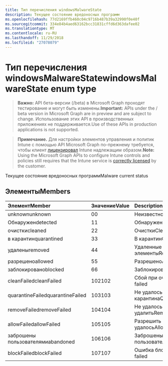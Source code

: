 ```yaml
---
title: Тип перечисления windowsMalwareState
description: Текущее состояние вредоносных программ
ms.openlocfilehash: 77d2169ffb460c04c9716b487b39a32990f0e40f
ms.sourcegitcommit: 334e84b4aed63162bcc31831cffd6d363dafee02
ms.translationtype: MT
ms.contentlocale: ru-RU
ms.lasthandoff: 11/29/2018
ms.locfileid: "27078079"
---
```

# <a name="windowsmalwarestate-enum-type"></a><span data-ttu-id="6e779-103">Тип перечисления windowsMalwareState</span><span class="sxs-lookup"><span data-stu-id="6e779-103">windowsMalwareState enum type</span></span>

> <span data-ttu-id="6e779-104">**Важно:** API бета-версии (/beta) в Microsoft Graph проходят тестирование и могут быть изменены.</span><span class="sxs-lookup"><span data-stu-id="6e779-104">**Important:** APIs under the / beta version in Microsoft Graph are in preview and are subject to change.</span></span> <span data-ttu-id="6e779-105">Использование этих API в производственных приложениях не поддерживается.</span><span class="sxs-lookup"><span data-stu-id="6e779-105">Use of these APIs in production applications is not supported.</span></span>

> <span data-ttu-id="6e779-106">**Примечание.** Для настройки элементов управления и политик Intune с помощью API Microsoft Graph по-прежнему требуется, чтобы клиент [лицензировал](https://go.microsoft.com/fwlink/?linkid=839381) Intune надлежащим образом.</span><span class="sxs-lookup"><span data-stu-id="6e779-106">**Note:** Using the Microsoft Graph APIs to configure Intune controls and policies still requires that the Intune service is [correctly licensed](https://go.microsoft.com/fwlink/?linkid=839381) by the customer.</span></span>

<span data-ttu-id="6e779-107">Текущее состояние вредоносных программ</span><span class="sxs-lookup"><span data-stu-id="6e779-107">Malware current status</span></span>
## <a name="members"></a><span data-ttu-id="6e779-108">Элементы</span><span class="sxs-lookup"><span data-stu-id="6e779-108">Members</span></span>
|<span data-ttu-id="6e779-109">Элемент</span><span class="sxs-lookup"><span data-stu-id="6e779-109">Member</span></span>|<span data-ttu-id="6e779-110">Значение</span><span class="sxs-lookup"><span data-stu-id="6e779-110">Value</span></span>|<span data-ttu-id="6e779-111">Description</span><span class="sxs-lookup"><span data-stu-id="6e779-111">Description</span></span>|
|:---|:---|:---|
|<span data-ttu-id="6e779-112">unknown</span><span class="sxs-lookup"><span data-stu-id="6e779-112">unknown</span></span>|<span data-ttu-id="6e779-113">0</span><span class="sxs-lookup"><span data-stu-id="6e779-113">0</span></span>|<span data-ttu-id="6e779-114">Неизвестно</span><span class="sxs-lookup"><span data-stu-id="6e779-114">Unknown</span></span>|
|<span data-ttu-id="6e779-115">Обнаружен</span><span class="sxs-lookup"><span data-stu-id="6e779-115">detected</span></span>|<span data-ttu-id="6e779-116">1</span><span class="sxs-lookup"><span data-stu-id="6e779-116">1</span></span>|<span data-ttu-id="6e779-117">Обнаружен</span><span class="sxs-lookup"><span data-stu-id="6e779-117">Detected</span></span>|
|<span data-ttu-id="6e779-118">очистки</span><span class="sxs-lookup"><span data-stu-id="6e779-118">cleaned</span></span>|<span data-ttu-id="6e779-119">2</span><span class="sxs-lookup"><span data-stu-id="6e779-119">2</span></span>|<span data-ttu-id="6e779-120">Очистки</span><span class="sxs-lookup"><span data-stu-id="6e779-120">Cleaned</span></span>|
|<span data-ttu-id="6e779-121">в карантин</span><span class="sxs-lookup"><span data-stu-id="6e779-121">quarantined</span></span>|<span data-ttu-id="6e779-122">3</span><span class="sxs-lookup"><span data-stu-id="6e779-122">3</span></span>|<span data-ttu-id="6e779-123">В карантин</span><span class="sxs-lookup"><span data-stu-id="6e779-123">Quarantined</span></span>|
|<span data-ttu-id="6e779-124">удалены</span><span class="sxs-lookup"><span data-stu-id="6e779-124">removed</span></span>|<span data-ttu-id="6e779-125">4</span><span class="sxs-lookup"><span data-stu-id="6e779-125">4</span></span>|<span data-ttu-id="6e779-126">Удаленные элементы</span><span class="sxs-lookup"><span data-stu-id="6e779-126">Removed</span></span>|
|<span data-ttu-id="6e779-127">разрешено</span><span class="sxs-lookup"><span data-stu-id="6e779-127">allowed</span></span>|<span data-ttu-id="6e779-128">5</span><span class="sxs-lookup"><span data-stu-id="6e779-128">5</span></span>|<span data-ttu-id="6e779-129">Разрешено</span><span class="sxs-lookup"><span data-stu-id="6e779-129">Allowed</span></span>|
|<span data-ttu-id="6e779-130">заблокировано</span><span class="sxs-lookup"><span data-stu-id="6e779-130">blocked</span></span>|<span data-ttu-id="6e779-131">6</span><span class="sxs-lookup"><span data-stu-id="6e779-131">6</span></span>|<span data-ttu-id="6e779-132">Заблокировано</span><span class="sxs-lookup"><span data-stu-id="6e779-132">Blocked</span></span>|
|<span data-ttu-id="6e779-133">cleanFailed</span><span class="sxs-lookup"><span data-stu-id="6e779-133">cleanFailed</span></span>|<span data-ttu-id="6e779-134">102</span><span class="sxs-lookup"><span data-stu-id="6e779-134">102</span></span>|<span data-ttu-id="6e779-135">Сбой при очистке</span><span class="sxs-lookup"><span data-stu-id="6e779-135">Clean failed</span></span>|
|<span data-ttu-id="6e779-136">quarantineFailed</span><span class="sxs-lookup"><span data-stu-id="6e779-136">quarantineFailed</span></span>|<span data-ttu-id="6e779-137">103</span><span class="sxs-lookup"><span data-stu-id="6e779-137">103</span></span>|<span data-ttu-id="6e779-138">Не удалось карантина</span><span class="sxs-lookup"><span data-stu-id="6e779-138">Quarantine failed</span></span>|
|<span data-ttu-id="6e779-139">removeFailed</span><span class="sxs-lookup"><span data-stu-id="6e779-139">removeFailed</span></span>|<span data-ttu-id="6e779-140">104</span><span class="sxs-lookup"><span data-stu-id="6e779-140">104</span></span>|<span data-ttu-id="6e779-141">Не удалось удалить</span><span class="sxs-lookup"><span data-stu-id="6e779-141">Remove failed</span></span>|
|<span data-ttu-id="6e779-142">allowFailed</span><span class="sxs-lookup"><span data-stu-id="6e779-142">allowFailed</span></span>|<span data-ttu-id="6e779-143">105</span><span class="sxs-lookup"><span data-stu-id="6e779-143">105</span></span>|<span data-ttu-id="6e779-144">Разрешить не удалось</span><span class="sxs-lookup"><span data-stu-id="6e779-144">Allow failed</span></span>|
|<span data-ttu-id="6e779-145">заброшены пользователями</span><span class="sxs-lookup"><span data-stu-id="6e779-145">abandoned</span></span>|<span data-ttu-id="6e779-146">106</span><span class="sxs-lookup"><span data-stu-id="6e779-146">106</span></span>|<span data-ttu-id="6e779-147">Заброшены пользователями</span><span class="sxs-lookup"><span data-stu-id="6e779-147">Abandoned</span></span>|
|<span data-ttu-id="6e779-148">blockFailed</span><span class="sxs-lookup"><span data-stu-id="6e779-148">blockFailed</span></span>|<span data-ttu-id="6e779-149">107</span><span class="sxs-lookup"><span data-stu-id="6e779-149">107</span></span>|<span data-ttu-id="6e779-150">Ошибка блокировки</span><span class="sxs-lookup"><span data-stu-id="6e779-150">Block failed</span></span>|





